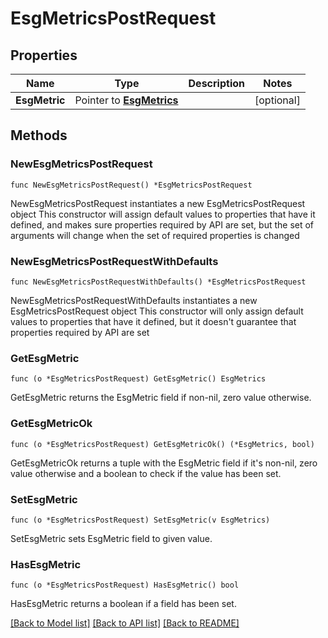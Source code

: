 # EsgMetricsPostRequest

## Properties

Name | Type | Description | Notes
------------ | ------------- | ------------- | -------------
**EsgMetric** | Pointer to [**EsgMetrics**](EsgMetrics.md) |  | [optional] 

## Methods

### NewEsgMetricsPostRequest

`func NewEsgMetricsPostRequest() *EsgMetricsPostRequest`

NewEsgMetricsPostRequest instantiates a new EsgMetricsPostRequest object
This constructor will assign default values to properties that have it defined,
and makes sure properties required by API are set, but the set of arguments
will change when the set of required properties is changed

### NewEsgMetricsPostRequestWithDefaults

`func NewEsgMetricsPostRequestWithDefaults() *EsgMetricsPostRequest`

NewEsgMetricsPostRequestWithDefaults instantiates a new EsgMetricsPostRequest object
This constructor will only assign default values to properties that have it defined,
but it doesn't guarantee that properties required by API are set

### GetEsgMetric

`func (o *EsgMetricsPostRequest) GetEsgMetric() EsgMetrics`

GetEsgMetric returns the EsgMetric field if non-nil, zero value otherwise.

### GetEsgMetricOk

`func (o *EsgMetricsPostRequest) GetEsgMetricOk() (*EsgMetrics, bool)`

GetEsgMetricOk returns a tuple with the EsgMetric field if it's non-nil, zero value otherwise
and a boolean to check if the value has been set.

### SetEsgMetric

`func (o *EsgMetricsPostRequest) SetEsgMetric(v EsgMetrics)`

SetEsgMetric sets EsgMetric field to given value.

### HasEsgMetric

`func (o *EsgMetricsPostRequest) HasEsgMetric() bool`

HasEsgMetric returns a boolean if a field has been set.


[[Back to Model list]](../README.md#documentation-for-models) [[Back to API list]](../README.md#documentation-for-api-endpoints) [[Back to README]](../README.md)


